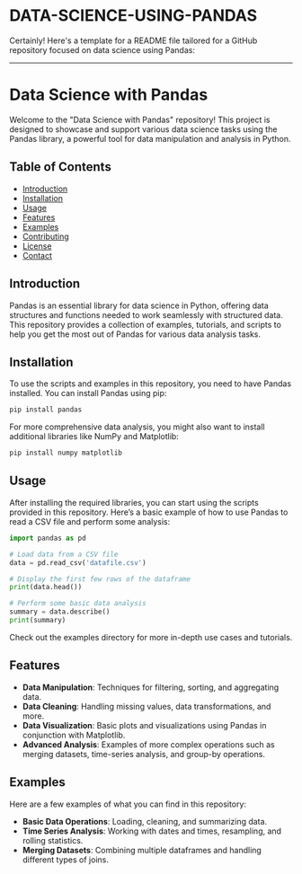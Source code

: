 # DATA-SCIENCE-USING-PANDAS
Certainly! Here's a template for a README file tailored for a GitHub repository focused on data science using Pandas:

---

# Data Science with Pandas

Welcome to the "Data Science with Pandas" repository! This project is designed to showcase and support various data science tasks using the Pandas library, a powerful tool for data manipulation and analysis in Python.

## Table of Contents

- [Introduction](#introduction)
- [Installation](#installation)
- [Usage](#usage)
- [Features](#features)
- [Examples](#examples)
- [Contributing](#contributing)
- [License](#license)
- [Contact](#contact)

## Introduction

Pandas is an essential library for data science in Python, offering data structures and functions needed to work seamlessly with structured data. This repository provides a collection of examples, tutorials, and scripts to help you get the most out of Pandas for various data analysis tasks.

## Installation

To use the scripts and examples in this repository, you need to have Pandas installed. You can install Pandas using pip:

```bash
pip install pandas
```

For more comprehensive data analysis, you might also want to install additional libraries like NumPy and Matplotlib:

```bash
pip install numpy matplotlib
```

## Usage

After installing the required libraries, you can start using the scripts provided in this repository. Here’s a basic example of how to use Pandas to read a CSV file and perform some analysis:

```python
import pandas as pd

# Load data from a CSV file
data = pd.read_csv('datafile.csv')

# Display the first few rows of the dataframe
print(data.head())

# Perform some basic data analysis
summary = data.describe()
print(summary)
```

Check out the examples directory for more in-depth use cases and tutorials.

## Features

- **Data Manipulation**: Techniques for filtering, sorting, and aggregating data.
- **Data Cleaning**: Handling missing values, data transformations, and more.
- **Data Visualization**: Basic plots and visualizations using Pandas in conjunction with Matplotlib.
- **Advanced Analysis**: Examples of more complex operations such as merging datasets, time-series analysis, and group-by operations.

## Examples

Here are a few examples of what you can find in this repository:

- **Basic Data Operations**: Loading, cleaning, and summarizing data.
- **Time Series Analysis**: Working with dates and times, resampling, and rolling statistics.
- **Merging Datasets**: Combining multiple dataframes and handling different types of joins.



